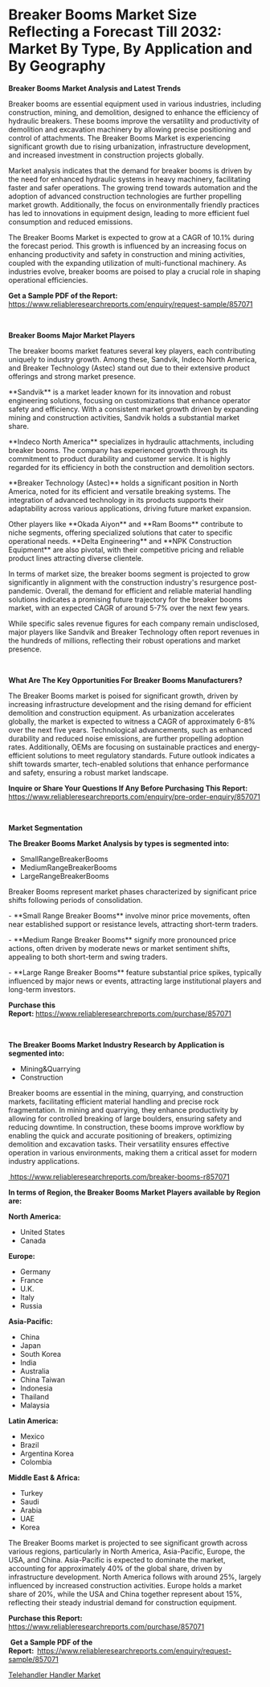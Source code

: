 <p><h1>Breaker Booms Market Size Reflecting a Forecast Till 2032: Market By Type, By Application and By Geography</h1></p><p><strong>Breaker Booms Market Analysis and Latest Trends</strong></p>
<p><p>Breaker booms are essential equipment used in various industries, including construction, mining, and demolition, designed to enhance the efficiency of hydraulic breakers. These booms improve the versatility and productivity of demolition and excavation machinery by allowing precise positioning and control of attachments. The Breaker Booms Market is experiencing significant growth due to rising urbanization, infrastructure development, and increased investment in construction projects globally.</p><p>Market analysis indicates that the demand for breaker booms is driven by the need for enhanced hydraulic systems in heavy machinery, facilitating faster and safer operations. The growing trend towards automation and the adoption of advanced construction technologies are further propelling market growth. Additionally, the focus on environmentally friendly practices has led to innovations in equipment design, leading to more efficient fuel consumption and reduced emissions.</p><p>The Breaker Booms Market is expected to grow at a CAGR of 10.1% during the forecast period. This growth is influenced by an increasing focus on enhancing productivity and safety in construction and mining activities, coupled with the expanding utilization of multi-functional machinery. As industries evolve, breaker booms are poised to play a crucial role in shaping operational efficiencies.</p></p>
<p><strong>Get a Sample PDF of the Report:&nbsp;</strong> <a href="https://www.reliableresearchreports.com/enquiry/request-sample/857071?utm_campaign=2657&utm_medium=2&utm_source=Github&utm_content=ia&utm_term=08042025&utm_id=breaker-booms">https://www.reliableresearchreports.com/enquiry/request-sample/857071</a></p>
<p>&nbsp;</p>
<p><strong>Breaker Booms Major Market Players</strong></p>
<p><p>The breaker booms market features several key players, each contributing uniquely to industry growth. Among these, Sandvik, Indeco North America, and Breaker Technology (Astec) stand out due to their extensive product offerings and strong market presence.</p><p>**Sandvik** is a market leader known for its innovation and robust engineering solutions, focusing on customizations that enhance operator safety and efficiency. With a consistent market growth driven by expanding mining and construction activities, Sandvik holds a substantial market share.</p><p>**Indeco North America** specializes in hydraulic attachments, including breaker booms. The company has experienced growth through its commitment to product durability and customer service. It is highly regarded for its efficiency in both the construction and demolition sectors.</p><p>**Breaker Technology (Astec)** holds a significant position in North America, noted for its efficient and versatile breaking systems. The integration of advanced technology in its products supports their adaptability across various applications, driving future market expansion.</p><p>Other players like **Okada Aiyon** and **Ram Booms** contribute to niche segments, offering specialized solutions that cater to specific operational needs. **Delta Engineering** and **NPK Construction Equipment** are also pivotal, with their competitive pricing and reliable product lines attracting diverse clientele.</p><p>In terms of market size, the breaker booms segment is projected to grow significantly in alignment with the construction industry's resurgence post-pandemic. Overall, the demand for efficient and reliable material handling solutions indicates a promising future trajectory for the breaker booms market, with an expected CAGR of around 5-7% over the next few years.</p><p>While specific sales revenue figures for each company remain undisclosed, major players like Sandvik and Breaker Technology often report revenues in the hundreds of millions, reflecting their robust operations and market presence.</p></p>
<p>&nbsp;</p>
<p><strong>What Are The Key Opportunities For Breaker Booms Manufacturers?</strong></p>
<p><p>The Breaker Booms market is poised for significant growth, driven by increasing infrastructure development and the rising demand for efficient demolition and construction equipment. As urbanization accelerates globally, the market is expected to witness a CAGR of approximately 6-8% over the next five years. Technological advancements, such as enhanced durability and reduced noise emissions, are further propelling adoption rates. Additionally, OEMs are focusing on sustainable practices and energy-efficient solutions to meet regulatory standards. Future outlook indicates a shift towards smarter, tech-enabled solutions that enhance performance and safety, ensuring a robust market landscape.</p></p>
<p><strong>Inquire or Share Your Questions If Any Before Purchasing This Report:</strong> <a href="https://www.reliableresearchreports.com/enquiry/pre-order-enquiry/857071?utm_campaign=2657&utm_medium=2&utm_source=Github&utm_content=ia&utm_term=08042025&utm_id=breaker-booms">https://www.reliableresearchreports.com/enquiry/pre-order-enquiry/857071</a></p>
<p>&nbsp;</p>
<p><strong>Market Segmentation</strong></p>
<p><strong>The Breaker Booms Market Analysis by types is segmented into:</strong></p>
<p><ul><li>SmallRangeBreakerBooms</li><li>MediumRangeBreakerBooms</li><li>LargeRangeBreakerBooms</li></ul></p>
<p><p>Breaker Booms represent market phases characterized by significant price shifts following periods of consolidation. </p><p>- **Small Range Breaker Booms** involve minor price movements, often near established support or resistance levels, attracting short-term traders. </p><p>- **Medium Range Breaker Booms** signify more pronounced price actions, often driven by moderate news or market sentiment shifts, appealing to both short-term and swing traders. </p><p>- **Large Range Breaker Booms** feature substantial price spikes, typically influenced by major news or events, attracting large institutional players and long-term investors.</p></p>
<p><strong>Purchase this Report:&nbsp;</strong><a href="https://www.reliableresearchreports.com/purchase/857071?utm_campaign=2657&utm_medium=2&utm_source=Github&utm_content=ia&utm_term=08042025&utm_id=breaker-booms">https://www.reliableresearchreports.com/purchase/857071</a></p>
<p>&nbsp;</p>
<p><strong>The Breaker Booms Market Industry Research by Application is segmented into:</strong></p>
<p><ul><li>Mining&Quarrying</li><li>Construction</li></ul></p>
<p><p>Breaker booms are essential in the mining, quarrying, and construction markets, facilitating efficient material handling and precise rock fragmentation. In mining and quarrying, they enhance productivity by allowing for controlled breaking of large boulders, ensuring safety and reducing downtime. In construction, these booms improve workflow by enabling the quick and accurate positioning of breakers, optimizing demolition and excavation tasks. Their versatility ensures effective operation in various environments, making them a critical asset for modern industry applications.</p></p>
<p><a href="https://www.reliableresearchreports.com/breaker-booms-r857071?utm_campaign=2657&utm_medium=2&utm_source=Github&utm_content=ia&utm_term=08042025&utm_id=breaker-booms">&nbsp;https://www.reliableresearchreports.com/breaker-booms-r857071</a></p>
<p><strong>In terms of Region, the Breaker Booms Market Players available by Region are:</strong></p>
<p>
    <p> <strong> North America: </strong>
        <ul>
            <li>United States</li>
            <li>Canada</li>
        </ul>
        </p> 
    <p> <strong> Europe: </strong>
        <ul>
            <li>Germany</li>
            <li>France</li>
            <li>U.K.</li>
            <li>Italy</li>
            <li>Russia</li>
        </ul>
        </p> 
    <p> <strong> Asia-Pacific: </strong>
        <ul>
            <li>China</li>
            <li>Japan</li>
            <li>South Korea</li>
            <li>India</li>
            <li>Australia</li>
            <li>China Taiwan</li>
            <li>Indonesia</li>
            <li>Thailand</li>
            <li>Malaysia</li>
        </ul>
        </p> 
    <p> <strong> Latin America: </strong>
        <ul>
            <li>Mexico</li>
            <li>Brazil</li>
            <li>Argentina Korea</li>
            <li>Colombia</li>
        </ul>
        </p> 
    <p> <strong> Middle East & Africa: </strong>
        <ul>
            <li>Turkey</li>
            <li>Saudi</li>
            <li>Arabia</li>
            <li>UAE</li>
            <li>Korea</li>
        </ul>
    </p>
    </p>
<p><p>The Breaker Booms market is projected to see significant growth across various regions, particularly in North America, Asia-Pacific, Europe, the USA, and China. Asia-Pacific is expected to dominate the market, accounting for approximately 40% of the global share, driven by infrastructure development. North America follows with around 25%, largely influenced by increased construction activities. Europe holds a market share of 20%, while the USA and China together represent about 15%, reflecting their steady industrial demand for construction equipment.</p></p>
<p><strong>Purchase this Report: </strong><a href="https://www.reliableresearchreports.com/purchase/857071?utm_campaign=2657&utm_medium=2&utm_source=Github&utm_content=ia&utm_term=08042025&utm_id=breaker-booms">https://www.reliableresearchreports.com/purchase/857071</a></p>
<p>&nbsp;<strong>Get a Sample PDF of the Report:&nbsp;&nbsp;</strong><a href="https://www.reliableresearchreports.com/enquiry/request-sample/857071?utm_campaign=2657&utm_medium=2&utm_source=Github&utm_content=ia&utm_term=08042025&utm_id=breaker-booms">https://www.reliableresearchreports.com/enquiry/request-sample/857071</a></p>
<p><strong></strong></p>
<p><p><a href="https://github.com/waverlyam689/Market-Research-Report-List-1/blob/main/telehandler-handler-market.md?utm_campaign=2657&utm_medium=2&utm_source=Github&utm_content=ia&utm_term=08042025&utm_id=breaker-booms">Telehandler Handler Market</a></p></p>